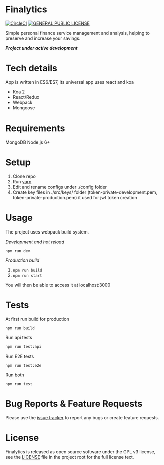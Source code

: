 # Finalytics

[![CircleCI](https://circleci.com/gh/rvboris/finalytics/tree/master.svg?style=shield)](https://circleci.com/gh/rvboris/finalytics/tree/master) [![GENERAL PUBLIC LICENSE](https://img.shields.io/aur/license/yaourt.svg)](https://github.com/rvboris/finalytics/blob/master/LICENSE.txt)

Simple personal finance service management and analysis, helping to preserve and increase your savings.

***Project under active development***

# Tech details
App is written in ES6/ES7, its universal app uses react and koa

 - Koa 2
 - React/Redux
 - Webpack
 - Mongoose

# Requirements

MongoDB
Node.js 6+

# Setup

 1. Clone repo
 2. Run [yarn](https://yarnpkg.com)
 3. Edit and rename configs under ./config folder
 4. Create key files in ./src/keys/ folder (token-private-development.pem, token-private-production.pem) it used for jwt token creation

# Usage

The project uses webpack build system.

*Development and hot reload*

    npm run dev

*Production build*

 1. `npm run build`
 2. `npm run start`

You will then be able to access it at localhost:3000

# Tests

At first run build for production

    npm run build

Run api tests

    npm run test:api
Run E2E tests

    npm run test:e2e

Run both

    npm run test

# Bug Reports & Feature Requests

Please use the [issue tracker](https://github.com/rvboris/finalytics/issues) to report any bugs or create feature requests.

# License

Finalytics is released as open source software under the GPL v3 license, see the [LICENSE](https://github.com/rvboris/finalytics/blob/master/LICENSE.txt) file in the project root for the full license text.
